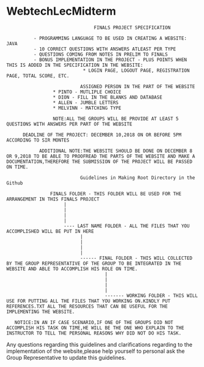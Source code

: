 # WebtechLecMidterm
                                    FINALS PROJECT SPECIFICATION
                                    
              - PROGRAMMING LANGUAGE TO BE USED IN CREATING A WEBSITE: JAVA
              - 10 CORRECT QUESTIONS WITH ANSWERS ATLEAST PER TYPE
              - QUESTIONS COMING FROM NOTES IN PRELIM TO FINALS
              - BONUS IMPLEMENTATION IN THE PROJECT - PLUS POINTS WHEN THIS IS ADDED IN THE SPECIFICATION IN THE WEBSITE:
                                * LOGIN PAGE, LOGOUT PAGE, REGISTRATION PAGE, TOTAL SCORE, ETC.
              
                               ASSIGNED PERSON IN THE PART OF THE WEBSITE
                     * PINTO - MUTLIPLE CHOICE 
                     * DION - FILL IN THE BLANKS AND DATABASE
                     * ALLEN - JUMBLE LETTERS
                     * MELVINN - MATCHING TYPE
                     
                     NOTE:ALL THE GROUPS WILL BE PROVIDE AT LEAST 5 QUESTIONS WITH ANSWERS PER PART OF THE WEBSITE
                     
          DEADLINE OF THE PROJECT: DECEMBER 10,2018 ON OR BEFORE 5PM ACCORDING TO SIR MONTES
                
                ADDITIONAL NOTE:THE WEBSITE SHOULD BE DONE ON DECEMBER 8 OR 9,2018 TO BE ABLE TO PROOFREAD THE PARTS OF THE WEBSITE AND MAKE A DOCUMENTATION,THEREFORE THE SUBMISSION OF THE PROJECT WILL BE PASSED ON TIME.
                
                               Guidelines in Making Root Directory in the Github
                               
                    FINALS FOLDER - THIS FOLDER WILL BE USED FOR THE ARRANGEMENT IN THIS FINALS PROJECT
                         |
                         |
                         |
                         |
                         ---- LAST NAME FOLDER - ALL THE FILES THAT YOU ACCOMPLISHED WILL BE PUT IN HERE
                               |
                               |
                               |
                               |
                               ------ FINAL FOLDER - THIS WILL COLLECTED BY THE GROUP REPRESENTATIVE OF THE GROUP TO BE INTEGRATED IN THE WEBSITE AND ABLE TO ACCOMPLISH HIS ROLE ON TIME.
                                        |
                                        |
                                        |
                                        |
                                        ------- WORKING FOLDER - THIS WILL USE FOR PUTTING ALL THE FILES THAT YOU WORKING ON.KINDLY PUT REFERENCES.TXT ALL THE RESOURCES THAT CAN BE USEFUL FOR THE IMPLEMENTING THE WEBSITE.
            
       NOTICE:IN AN IF CASE SCENARIO,IF ONE OF THE GROUPS DID NOT ACCOMPLISH HIS TASK ON TIME,HE WILL BE THE ONE WHO EXPLAIN TO THE INSTRUCTOR TO TELL THE PERSONAL REASONS WHY DID NOT DO HIS TASK. 

Any questions regarding this guidelines and clarifications regarding to the implementation of the website,please help yourself to personal ask the Group Representative to update this guidelines.
